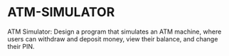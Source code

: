 # ATM-SIMULATOR
 ATM Simulator: Design a program that simulates an ATM machine, where users can withdraw and deposit money, view their balance, and change their PIN.
